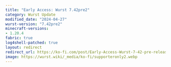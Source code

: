 ```yaml
---
title: "Early Access: Wurst 7.42pre2"
category: Wurst Update
modified_date: "2024-04-27"
wurst-version: "7.42pre2"
minecraft-versions:
- 1.20.4
fabric: true
log4shell-patched: true
layout: redirect
redirect_url: https://ko-fi.com/post/Early-Access-Wurst-7-42-pre-release-2-G2G8XEHH8
image: https://wurst.wiki/_media/ko-fi/supporteronly2.webp
---
```

